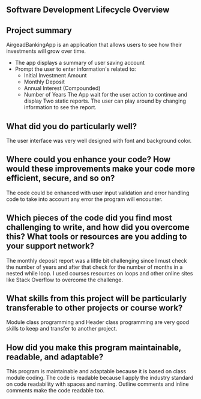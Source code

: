 ## Software Development Lifecycle Overview

## Project summary
AirgeadBankingApp is an application that allows users to see how their investments will grow over time.
- The app displays a summary of user saving account
- Prompt the user to enter information's related to:
    * Initial Investment Amount
    * Monthly Deposit
    * Annual Interest (Compounded)
    * Number of Years
The App wait for the user action to continue and display Two static reports.
The user can play around by changing information to see the report.

## What did you do particularly well?
The user interface was very well designed with font and background color.

## Where could you enhance your code? How would these improvements make your code more efficient, secure, and so on?
The code could be enhanced with user input validation and error handling code to take into account any error the program will encounter.

## Which pieces of the code did you find most challenging to write, and how did you overcome this? What tools or resources are you adding to your support network?
The monthly deposit report was a little bit challenging since I must check the number of years and after that check for the number of months in a nested while loop. I used courses resources on loops and other online sites like Stack Overflow to overcome the challenge.

## What skills from this project will be particularly transferable to other projects or course work?
Module class programming and Header class programming are very good skills to keep and transfer to another project.

## How did you make this program maintainable, readable, and adaptable?
This program is maintainable and adaptable because it is based on class module coding. The code is readable because I apply the industry standard on code readability with spaces and naming. Outline comments and inline comments make the code readable too.
